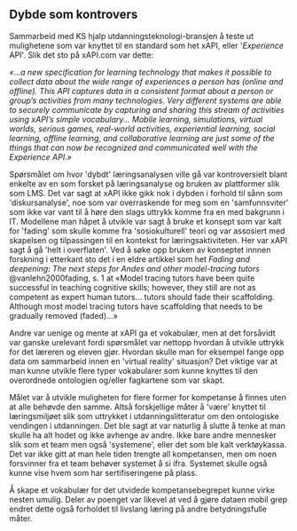 
## Dybde som kontrovers

Sammarbeid med KS hjalp utdanningsteknologi-bransjen å teste ut mulighetene som var knyttet til en standard som het xAPI, eller '*Experience* API'. Slik det sto på xAPI.com var dette:

*«...a new specification for learning technology that makes it possible to collect data about the wide range of experiences a person has (online and offline). This API captures data in a consistent format about a person or group’s activities from many technologies. Very different systems are able to securely communicate by capturing and sharing this stream of activities using xAPI’s simple vocabulary... Mobile learning, simulations, virtual worlds, serious games, real-world activities, experiential learning, social learning, offline learning, and collaborative learning are just some of the things that can now be recognized and communicated well with the Experience API.»*

Spørsmålet om hvor 'dybdt' læringsanalysen ville gå var kontroversielt blant enkelte av en som forsket på læringsanalyse og bruken av plattformer slik som LMS. Det var sagt at xAPI ikke gikk nok i dybden i forhold til sånn som 'diskursanalyse', noe som var overraskende for meg som en 'samfunnsviter' som ikke var vant til å høre den slags uttrykk komme fra en med bakgrunn i IT. Modellene man håpet å utvikle var sagt å bruke et konsept som var kalt for 'fading' som skulle komme fra 'sosiokulturell' teori og var assosiert med skapelsen og tilpassingen til en kontekst for læringsaktiviteten. Her var xAPI sagt å gå 'helt i overflaten'. Ved å søke opp bruken av konseptet innnen forskning i etterkant sto det i en eldre artikkel som het *Fading and deepening: The next steps for Andes and other model-tracing tutors* @vanlehn2000fading, s. 1 at «Model tracing tutors have been quite successful in teaching cognitive skills; however, they still are not as competent as expert human tutors... tutors should fade their scaffolding. Although most model tracing tutors have scaffolding that needs to be gradually removed (faded)...»

Andre var uenige og mente at xAPI ga et vokabulær, men at det forsåvidt var ganske urelevant fordi spørsmålet var nettopp hvordan å utvikle uttrykk for det læreren og eleven gjør. Hvordan skulle man for eksempel fange opp data om sammarbeid innen en 'virtual reality' situasjon? Det viktige var at man kunne utvikle flere typer vokabularer som kunne knyttes til den overordnede ontologien og/eller fagkartene som var skapt.


Målet var å utvikle muligheten for flere former for kompetanse å finnes uten at alle behøvde den samme. Altså forskjellige måter å 'være' knyttet til læringsmiljøet slik som uttrykket i utdanningslitteratur om den ontologiske vendingen i utdanningen. Det ble sagt at var naturlig å slutte å tenke at man skulle ha alt hodet og ikke avhenge av andre. Ikke bare andre mennesker slik som et team men også 'systemene', eller det som ble kalt verktøykassa. Det var ikke gitt at man hele tiden trengte all kompetansen, men om noen forsvinner fra et team behøver systemet å si ifra. Systemet skulle også kunne vise hvem som har sertifiseringene på plass.



Å skape et vokabulær for det utvidede kompetansebegrepet kunne virke nesten umulig. Deler av poenget var likevel at ved å gjøre dataen mobil grep endret dette også forholdet til livslang læring på andre betydningsfulle måter.
